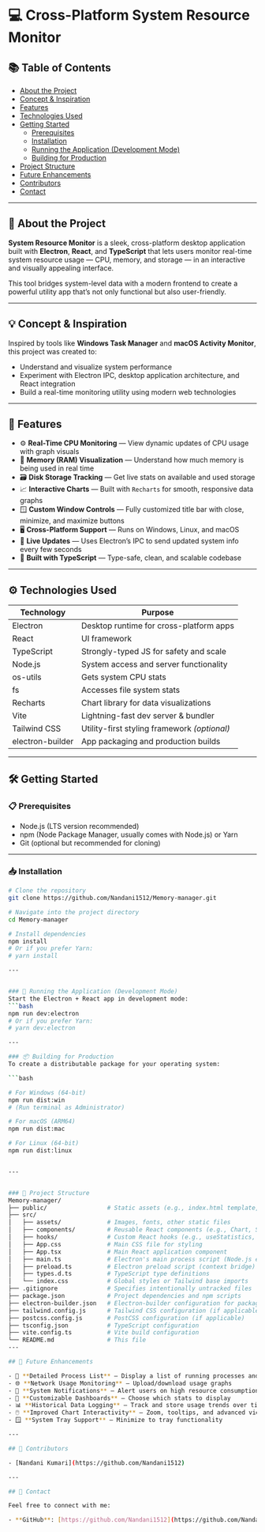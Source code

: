 # 💻 Cross-Platform System Resource Monitor

## 📚 Table of Contents

- [About the Project](#-about-the-project)
- [Concept & Inspiration](#-concept--inspiration)
- [Features](#-features)
- [Technologies Used](#️-technologies-used)
- [Getting Started](#-getting-started)
  - [Prerequisites](#-prerequisites)
  - [Installation](#-installation)
  - [Running the Application (Development Mode)](#-running-the-application-development-mode)
  - [Building for Production](#-building-for-production)
- [Project Structure](#-project-structure)
- [Future Enhancements](#-future-enhancements)
- [Contributors](#-contributors)
- [Contact](#-contact)

---

## 🚀 About the Project

**System Resource Monitor** is a sleek, cross-platform desktop application built with **Electron**, **React**, and **TypeScript** that lets users monitor real-time system resource usage — CPU, memory, and storage — in an interactive and visually appealing interface.

This tool bridges system-level data with a modern frontend to create a powerful utility app that’s not only functional but also user-friendly.

---

## 💡 Concept & Inspiration

Inspired by tools like **Windows Task Manager** and **macOS Activity Monitor**, this project was created to:

- Understand and visualize system performance  
- Experiment with Electron IPC, desktop application architecture, and React integration  
- Build a real-time monitoring utility using modern web technologies  

---

## 🌟 Features

- ⚙️ **Real-Time CPU Monitoring** — View dynamic updates of CPU usage with graph visuals  
- 💾 **Memory (RAM) Visualization** — Understand how much memory is being used in real time  
- 🗃️ **Disk Storage Tracking** — Get live stats on available and used storage  
- 📈 **Interactive Charts** — Built with `Recharts` for smooth, responsive data graphs  
- 🪟 **Custom Window Controls** — Fully customized title bar with close, minimize, and maximize buttons  
- 🖥️ **Cross-Platform Support** — Runs on Windows, Linux, and macOS  
- 🔁 **Live Updates** — Uses Electron’s IPC to send updated system info every few seconds  
- 🧠 **Built with TypeScript** — Type-safe, clean, and scalable codebase  

---

## ⚙️ Technologies Used

| Technology       | Purpose                                       |
|------------------|-----------------------------------------------|
| Electron         | Desktop runtime for cross-platform apps       |
| React            | UI framework                                  |
| TypeScript       | Strongly-typed JS for safety and scale        |
| Node.js          | System access and server functionality        |
| os-utils         | Gets system CPU stats                         |
| fs               | Accesses file system stats                    |
| Recharts         | Chart library for data visualizations         |
| Vite             | Lightning-fast dev server & bundler           |
| Tailwind CSS     | Utility-first styling framework *(optional)*  |
| electron-builder | App packaging and production builds           |

---

## 🛠️ Getting Started

### 📋 Prerequisites

- Node.js (LTS version recommended)  
- npm (Node Package Manager, usually comes with Node.js) or Yarn  
- Git (optional but recommended for cloning)

---

### 📥 Installation

```bash
# Clone the repository
git clone https://github.com/Nandani1512/Memory-manager.git

# Navigate into the project directory
cd Memory-manager

# Install dependencies
npm install
# Or if you prefer Yarn:
# yarn install

---


### 🚀 Running the Application (Development Mode)
Start the Electron + React app in development mode:
```bash
npm run dev:electron
# Or if you prefer Yarn:
# yarn dev:electron

---

### 📦 Building for Production
To create a distributable package for your operating system:

```bash

# For Windows (64-bit)
npm run dist:win
# (Run terminal as Administrator)

# For macOS (ARM64)
npm run dist:mac

# For Linux (64-bit)
npm run dist:linux


---


### 📂 Project Structure
Memory-manager/
├── public/                 # Static assets (e.g., index.html template, icon.png)
├── src/
│   ├── assets/             # Images, fonts, other static files
│   ├── components/         # Reusable React components (e.g., Chart, SelectOption, Header)
│   ├── hooks/              # Custom React hooks (e.g., useStatistics, useStaticData)
│   ├── App.css             # Main CSS file for styling
│   ├── App.tsx             # Main React application component
│   ├── main.ts             # Electron's main process script (Node.js environment)
│   ├── preload.ts          # Electron preload script (context bridge)
│   ├── types.d.ts          # TypeScript type definitions
│   └── index.css           # Global styles or Tailwind base imports
├── .gitignore              # Specifies intentionally untracked files
├── package.json            # Project dependencies and npm scripts
├── electron-builder.json   # Electron-builder configuration for packaging
├── tailwind.config.js      # Tailwind CSS configuration (if applicable)
├── postcss.config.js       # PostCSS configuration (if applicable)
├── tsconfig.json           # TypeScript configuration
├── vite.config.ts          # Vite build configuration
└── README.md               # This file
---

## 🚀 Future Enhancements

- 🧾 **Detailed Process List** — Display a list of running processes and their resource consumption  
- 🌐 **Network Usage Monitoring** — Upload/download usage graphs  
- 🚨 **System Notifications** — Alert users on high resource consumption  
- 🧩 **Customizable Dashboards** — Choose which stats to display  
- 📊 **Historical Data Logging** — Track and store usage trends over time  
- 🖱️ **Improved Chart Interactivity** — Zoom, tooltips, and advanced views  
- 🪟 **System Tray Support** — Minimize to tray functionality  

---

## 🤝 Contributors

- [Nandani Kumari](https://github.com/Nandani1512)

---

## 📧 Contact

Feel free to connect with me:

- **GitHub**: [https://github.com/Nandani1512](https://github.com/Nandani1512)  



